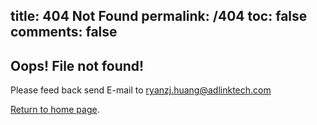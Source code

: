 title: 404 Not Found
permalink: /404
toc: false
comments: false
---

## Oops! File not found!

Please feed back send E-mail to ryanzj.huang@adlinktech.com

[Return to home page](/index.html).
